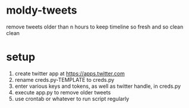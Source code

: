 # moldy-tweets

remove tweets older than n hours to keep timeline so fresh and so clean clean

# setup

1. create twitter app at https://apps.twitter.com
2. rename creds.py-TEMPLATE to creds.py
3. enter various keys and tokens, as well as twitter handle, in creds.py
4. execute app.py to remove older tweets
5. use crontab or whatever to run script regularly
